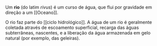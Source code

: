 Um **rio** (do latim _rivus_) é um curso de água, que flui por gravidade em direção a um [[Oceano]].

O rio faz parte do [[ciclo hidrológico]]. A água de um rio é geralmente coletada através de escoamento superficial, recarga das águas subterrâneas, nascentes, e a liberação da água armazenada em gelo natural (por exemplo, das geleiras).